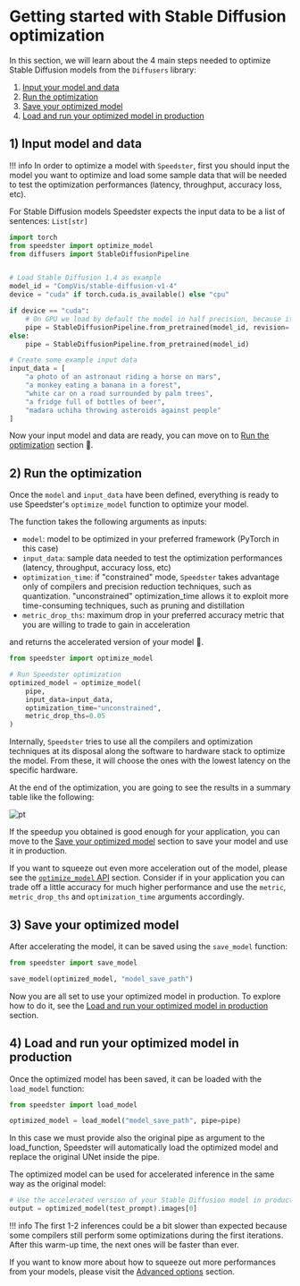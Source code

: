 # Getting started with Stable Diffusion optimization
In this section, we will learn about the 4 main steps needed to optimize Stable Diffusion models from the `Diffusers` library:

1. [Input your model and data](#1-input-model-and-data)
2. [Run the optimization](#2-run-the-optimization)
3. [Save your optimized model](#3-save-your-optimized-model)
4. [Load and run your optimized model in production](#4-load-and-run-your-optimized-model-in-production)

## 1) Input model and data

!!! info
    In order to optimize a model with `Speedster`, first you should input the model you want to optimize and load some sample data that will be needed to test the optimization performances (latency, throughput, accuracy loss, etc). 


For Stable Diffusion models Speedster expects the input data to be a list of sentences: ```List[str]```

``` python
import torch
from speedster import optimize_model
from diffusers import StableDiffusionPipeline


# Load Stable Diffusion 1.4 as example
model_id = "CompVis/stable-diffusion-v1-4"
device = "cuda" if torch.cuda.is_available() else "cpu"

if device == "cuda":
    # On GPU we load by default the model in half precision, because it's faster and lighter.
    pipe = StableDiffusionPipeline.from_pretrained(model_id, revision='fp16', torch_dtype=torch.float16)
else:
    pipe = StableDiffusionPipeline.from_pretrained(model_id)

# Create some example input data
input_data = [
    "a photo of an astronaut riding a horse on mars",
    "a monkey eating a banana in a forest",
    "white car on a road surrounded by palm trees",
    "a fridge full of bottles of beer",
    "madara uchiha throwing asteroids against people"
]
```

Now your input model and data are ready, you can move on to [Run the optimization](#2-run-the-optimization) section 🚀.

## 2) Run the optimization
Once the `model` and `input_data` have been defined, everything is ready to use Speedster's `optimize_model` function to optimize your model. 

The function takes the following arguments as inputs:

- `model`: model to be optimized in your preferred framework (PyTorch in this case)
- `input_data`: sample data needed to test the optimization performances (latency, throughput, accuracy loss, etc)
- `optimization_time`: if "constrained" mode, `Speedster` takes advantage only of compilers and precision reduction techniques, such as quantization. "unconstrained" optimization_time allows it to exploit more time-consuming techniques, such as pruning and distillation 
- `metric_drop_ths`: maximum drop in your preferred accuracy metric that you are willing to trade to gain in acceleration

and returns the accelerated version of your model 🚀.

``` python
from speedster import optimize_model

# Run Speedster optimization
optimized_model = optimize_model(
    pipe, 
    input_data=input_data, 
    optimization_time="unconstrained",
    metric_drop_ths=0.05
)
```

Internally, `Speedster` tries to use all the compilers and optimization techniques at its disposal along the software to hardware stack to optimize the model. From these, it will choose the ones with the lowest latency on the specific hardware.

At the end of the optimization, you are going to see the results in a summary table like the following:

![pt](../images/pt_table.png)

If the speedup you obtained is good enough for your application, you can move to the [Save your optimized model](#3-save-your-optimized-model) section to save your model and use it in production.

If you want to squeeze out even more acceleration out of the model, please see the [`optimize_model` API](../advanced_options.md#optimize_model-api) section. Consider if in your application you can trade off a little accuracy for much higher performance and use the `metric`, `metric_drop_ths` and `optimization_time` arguments accordingly.

## 3) Save your optimized model
After accelerating the model, it can be saved using the `save_model` function:

```python
from speedster import save_model

save_model(optimized_model, "model_save_path")
```

Now you are all set to use your optimized model in production. To explore how to do it, see the [Load and run your optimized model in production](#4-load-and-run-your-optimized-model-in-production) section.

## 4) Load and run your optimized model in production
Once the optimized model has been saved,  it can be loaded with the `load_model` function:
```python
from speedster import load_model

optimized_model = load_model("model_save_path", pipe=pipe)
```

In this case we must provide also the original pipe as argument to the load_function, Speedster will automatically load the optimized model and replace the original UNet inside the pipe.

The optimized model can be used for accelerated inference in the same way as the original model:

```python
# Use the accelerated version of your Stable Diffusion model in production
output = optimized_model(test_prompt).images[0]
```

!!! info
    The first 1-2 inferences could be a bit slower than expected because some compilers still perform some optimizations during the first iterations. After this warm-up time, the next ones will be faster than ever.

If you want to know more about how to squeeze out more performances from your models, please visit the [Advanced options](../advanced_options.md) section.